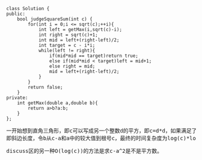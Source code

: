 ```
class Solution {
public:
    bool judgeSquareSum(int c) {
        for(int i = 0;i <= sqrt(c);++i){
            int left = getMax(i,sqrt(c)-i);
            int right = sqrt(c)+1;
            int mid = left+(right-left)/2;
            int target = c - i*i;
            while(left != right){
                if(mid*mid == target)return true;
                else if(mid*mid < target)left = mid+1;
                else right = mid;
                mid = left+(right-left)/2;
            }
        }
        return false;
    }
private:
    int getMax(double a,double b){
        return a>b?a:b;
    }
};
```
<pre>一开始想到直角三角形，即c可以写成另一个整数d的平方，即c=d*d，如果满足了a^2+b^2=c,则a,b,d可以是直角三角形的三边长度；又考虑到直角三角形中两条直角边都小于斜边，且两条直角边之和大于斜边，那么令a从0到根号c，
即斜边长度，令b从c-a和a中的较大值到根号c，最终的时间复杂度为log(c)*log(log(c))</pre>
<pre>discuss区的另一种O(log(c))的方法是求c-a^2是不是平方数。</pre>
